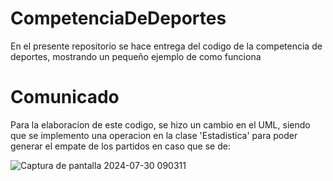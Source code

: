 # CompetenciaDeDeportes

En el presente repositorio se hace entrega del codigo de la competencia de deportes, mostrando un pequeño ejemplo de como funciona

# Comunicado
Para la elaboracion de este codigo, se hizo un cambio en el UML, siendo que se implemento una operacion en la clase 'Estadistica' para poder generar el empate de los partidos en caso que se de:

![Captura de pantalla 2024-07-30 090311](https://github.com/user-attachments/assets/9e560729-ceb9-414c-97e1-6286b4bb5df7)
